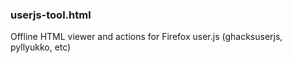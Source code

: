 ### userjs-tool.html
Offline HTML viewer and actions for Firefox user.js (ghacksuserjs, pyllyukko, etc)
